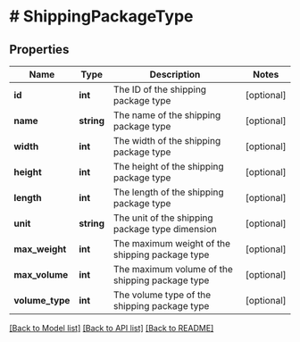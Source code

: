 # # ShippingPackageType

## Properties

Name | Type | Description | Notes
------------ | ------------- | ------------- | -------------
**id** | **int** | The ID of the shipping package type | [optional] 
**name** | **string** | The name of the shipping package type | [optional] 
**width** | **int** | The width of the shipping package type | [optional] 
**height** | **int** | The height of the shipping package type | [optional] 
**length** | **int** | The length of the shipping package type | [optional] 
**unit** | **string** | The unit of the shipping package type dimension | [optional] 
**max_weight** | **int** | The maximum weight of the shipping package type | [optional] 
**max_volume** | **int** | The maximum volume of the shipping package type | [optional] 
**volume_type** | **int** | The volume type of the shipping package type | [optional] 

[[Back to Model list]](../../README.md#documentation-for-models) [[Back to API list]](../../README.md#documentation-for-api-endpoints) [[Back to README]](../../README.md)


